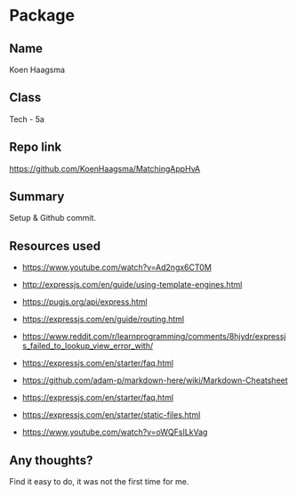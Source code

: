 # Package

## Name

Koen Haagsma

## Class

Tech - 5a

## Repo link

https://github.com/KoenHaagsma/MatchingAppHvA

## Summary

Setup & Github commit.

## Resources used

-   https://www.youtube.com/watch?v=Ad2ngx6CT0M
-   http://expressjs.com/en/guide/using-template-engines.html
-   https://pugjs.org/api/express.html
-   https://expressjs.com/en/guide/routing.html
-   https://www.reddit.com/r/learnprogramming/comments/8hjydr/expressjs_failed_to_lookup_view_error_with/
-   https://expressjs.com/en/starter/faq.html

-   https://github.com/adam-p/markdown-here/wiki/Markdown-Cheatsheet
-   https://expressjs.com/en/starter/faq.html
-   https://expressjs.com/en/starter/static-files.html
-   https://www.youtube.com/watch?v=oWQFsILkVag

## Any thoughts?

Find it easy to do, it was not the first time for me.
